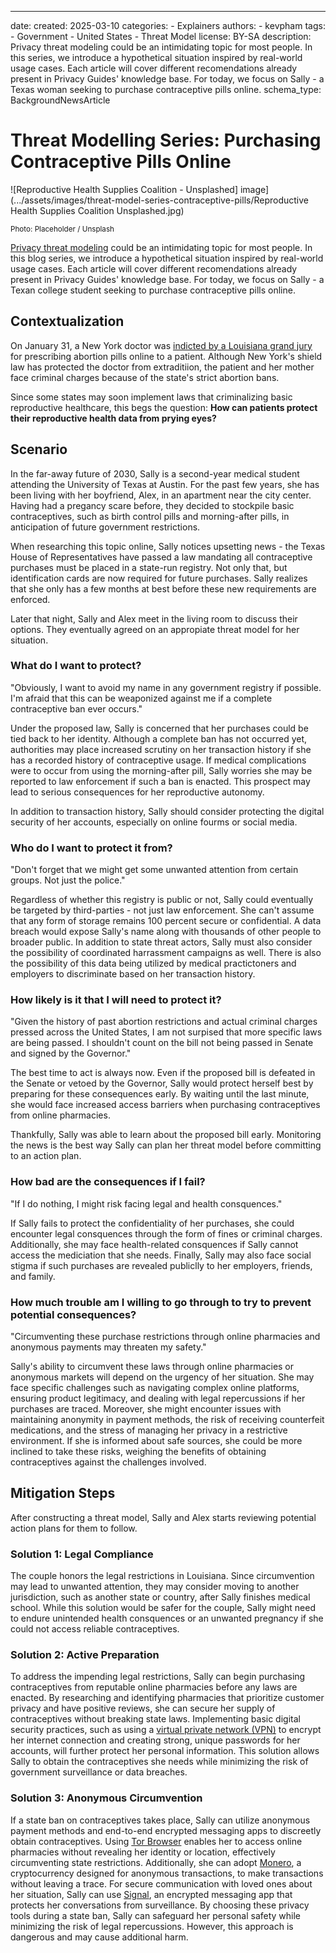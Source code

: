 ---
date:
    created: 2025-03-10
categories:
    - Explainers
authors:
    - kevpham
tags:
    - Government
    - United States
    - Threat Model
license: BY-SA
description: Privacy threat modeling could be an intimidating topic for most people. In this series, we introduce a hypothetical situation inspired by real-world usage cases. Each article will cover different recomendations already present in Privacy Guides' knowledge base. For today, we focus on Sally - a Texas woman seeking to purchase contraceptive pills online.
schema_type: BackgroundNewsArticle

# Threat Modelling Series: Purchasing Contraceptive Pills Online

![Reproductive Health Supplies Coalition - Unsplashed] image](.../assets/images/threat-model-series-contraceptive-pills/Reproductive Health Supplies Coalition Unsplashed.jpg)

<small aria-hidden="true">Photo: Placeholder / Unsplash</small>

[Privacy threat modeling](https://www.privacyguides.org/en/basics/threat-modeling/) could be an intimidating topic for most people. In this blog series, we introduce a hypothetical situation inspired by real-world usage cases. Each article will cover different recomendations already present in Privacy Guides' knowledge base. For today, we focus on Sally - a Texan college student seeking to purchase contraceptive pills online.

## Contextualization

On January 31, a New York doctor was [indicted by a Louisiana grand jury](https://apnews.com/article/abortion-indictment-lousiana-new-york-doctor-63ff4d9da8a9b592a7ca4ec7ba538cd3) for prescribing abortion pills online to a patient. Although New York's shield law has protected the doctor from extraditiion, the patient and her mother face criminal charges because of the state's strict abortion bans.

Since some states may soon implement laws that criminalizing basic reproductive healthcare, this begs the question: **How can patients protect their reproductive health data from prying eyes?**

## Scenario

In the far-away future of 2030, Sally is a second-year medical student attending the University of Texas at Austin. For the past few years, she has been living with her boyfriend, Alex, in an apartment near the city center. Having had a pregancy scare before, they decided to stockpile basic contraceptives, such as birth control pills and morning-after pills, in anticipation of future government restrictions.

When researching this topic online, Sally notices upsetting news - the Texas House of Representatives have passed a law mandating all contraceptive purchases must be placed in a state-run registry. Not only that, but identification cards are now required for future purchases. Sally realizes that she only has a few months at best before these new requirements are enforced.

Later that night, Sally and Alex meet in the living room to discuss their options. They eventually agreed on an appropiate threat model for her situation.

### What do I want to protect?

"Obviously, I want to avoid my name in any government registry if possible. I'm afraid that this can be weaponized against me if a complete contraceptive ban ever occurs."

Under the proposed law, Sally is concerned that her purchases could be tied back to her identity. Although a complete ban has not occurred yet, authorities may place increased scrutiny on her transaction history if she has a recorded history of contraceptive usage. If medical complications were to occur from using the morning-after pill, Sally worries she may be reported to law enforcement if such a ban is enacted. This prospect may lead to serious consequences for her reproductive autonomy.

In addition to transaction history, Sally should consider protecting the digital security of her accounts, especially on online fourms or social media.

### Who do I want to protect it from?

"Don't forget that we might get some unwanted attention from certain groups. Not just the police."

Regardless of whether this registry is public or not, Sally could eventually be targeted by third-parties - not just law enforcement. She can't assume that any form of storage remains 100 percent secure or confidential. A data breach would expose Sally's name along with thousands of other people to broader public. In addition to state threat actors, Sally must also consider the possibility of coordinated harrassment campaigns as well. There is also the possibility of this data being utilized by medical practictoners and employers to discriminate based on her transaction history.

### How likely is it that I will need to protect it?

"Given the history of past abortion restrictions and actual criminal charges pressed across the United States, I am not surpised that more specific laws are being passed. I shouldn't count on the bill not being passed in Senate and signed by the Governor."

The best time to act is always now. Even if the proposed bill is defeated in the Senate or vetoed by the Governor, Sally would protect herself best by preparing for these consequences early. By waiting until the last minute, she would face increased access barriers when purchasing contraceptives from online pharmacies.

Thankfully, Sally was able to learn about the proposed bill early. Monitoring the news is the best way Sally can plan her threat model before committing to an action plan.

### How bad are the consequences if I fail?

"If I do nothing, I might risk facing legal and health consquences."

If Sally fails to protect the confidentiality of her purchases, she could encounter legal consquences through the form of fines or criminal charges. Additionally, she may face health-related consquences if Sally cannot access the mediciation that she needs. Finally, Sally may also face social stigma if such purchases are revealed publiclly to her employers, friends, and family.

### How much trouble am I willing to go through to try to prevent potential consequences?

"Circumventing these purchase restrictions through online pharmacies and anonymous payments may threaten my safety."

Sally's ability to circumvent these laws through online pharmacies or anonymous markets will depend on the urgency of her situation. She may face specific challenges such as navigating complex online platforms, ensuring product legitimacy, and dealing with legal repercussions if her purchases are traced. Moreover, she might encounter issues with maintaining anonymity in payment methods, the risk of receiving counterfeit medications, and the stress of managing her privacy in a restrictive environment. If she is informed about safe sources, she could be more inclined to take these risks, weighing the benefits of obtaining contraceptives against the challenges involved.

## Mitigation Steps

After constructing a threat model, Sally and Alex starts reviewing potential action plans for them to follow.

### Solution 1: Legal Compliance

The couple honors the legal restrictions in Louisiana. Since circumvention may lead to unwanted attention, they may consider moving to another jurisdiction, such as another state or country, after Sally finishes medical school. While this solution would be safer for the couple, Sally might need to endure unintended health consquences or an unwanted pregnancy if she could not access reliable contraceptives.

### Solution 2: Active Preparation

To address the impending legal restrictions, Sally can begin purchasing contraceptives from reputable online pharmacies before any laws are enacted. By researching and identifying pharmacies that prioritize customer privacy and have positive reviews, she can secure her supply of contraceptives without breaking state laws. Implementing basic digital security practices, such as using a [virtual private network (VPN)](https://www.privacyguides.org/en/vpn/) to encrypt her internet connection and creating strong, unique passwords for her accounts, will further protect her personal information. This solution allows Sally to obtain the contraceptives she needs while minimizing the risk of government surveillance or data breaches.

### Solution 3: Anonymous Circumvention

If a state ban on contraceptives takes place, Sally can utilize anonymous payment methods and end-to-end encrypted messaging apps to discreetly obtain contraceptives. Using [Tor Browser](https://www.privacyguides.org/en/tor/) enables her to access online pharmacies without revealing her identity or location, effectively circumventing state restrictions. Additionally, she can adopt [Monero](https://www.privacyguides.org/en/cryptocurrency/), a cryptocurrency designed for anonymous transactions, to make transactions without leaving a trace. For secure communication with loved ones about her situation, Sally can use [Signal](https://www.privacyguides.org/en/real-time-communication/#encrypted-messengers), an encrypted messaging app that protects her conversations from surveillance. By choosing these privacy tools during a state ban, Sally can safeguard her personal safety while minimizing the risk of legal repercussions. However, this approach is dangerous and may cause additional harm.
